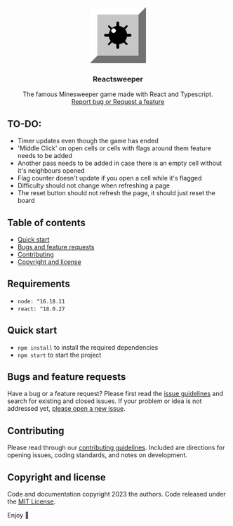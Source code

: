 <p align="center">
  <a href="https://andrejstojkovic.github.io/reactsweeper/">
    <img src="https://github.com/AndrejStojkovic/reactsweeper/blob/master/misc/logo.png" alt="Logo" width=128 height=128>
  </a>

  <h3 align="center">Reactsweeper</h3>

  <p align="center">
    The famous Minesweeper game made with React and Typescript.
    <br>
    <a href="https://github.com/AndrejStojkovic/reactsweeper/issues/new">Report bug or Request a feature</a>
  </p>
</p>

## TO-DO:

- Timer updates even though the game has ended
- 'Middle Click' on open cells or cells with flags around them feature needs to be added
- Another pass needs to be added in case there is an empty cell without it's neighbours opened
- Flag counter doesn't update if you open a cell while it's flagged
- Difficulty should not change when refreshing a page
- The reset button should not refresh the page, it should just reset the board

## Table of contents

- [Quick start](#quick-start)
- [Bugs and feature requests](#bugs-and-feature-requests)
- [Contributing](#contributing)
- [Copyright and license](#copyright-and-license)


## Requirements

- `node: ^16.18.11` 
- `react: ^18.0.27` 

## Quick start

- `npm install` to install the required dependencies 
- `npm start` to start the project 


## Bugs and feature requests

Have a bug or a feature request? Please first read the [issue guidelines](https://github.com/AndrejStojkovic/reactsweeper/blob/master/CONTRIBUTING.md) and search for existing and closed issues. If your problem or idea is not addressed yet, [please open a new issue](https://github.com/AndrejStojkovic/reactsweeper/issues/new).

## Contributing

Please read through our [contributing guidelines](https://reponame/blob/master/CONTRIBUTING.md). Included are directions for opening issues, coding standards, and notes on development.

## Copyright and license

Code and documentation copyright 2023 the authors. Code released under the [MIT License](https://https://github.com/AndrejStojkovic/reactsweeper/blob/master/LICENSE).

Enjoy :metal:
